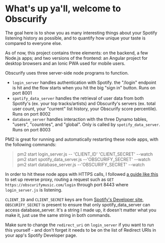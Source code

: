 # What's up ya'll, welcome to Obscurify

The goal here is to show you as many interesting things about
your Spotify listening history as possible, and to quantify
how unique your taste is compared to everyone else.


As of now, this project contains three elements: on the backend, a few Node.js apps; and two versions of the frontend: an Angular project for desktop browsers and an Ionic PWA used for mobile users.

Obscurify uses three server-side node programs to function.

* `login_server` handles authentication with Spotify. the "/login" endpoint is hit and the flow starts when you hit the big "sign in" button. Runs on port 8001
* `spotify_data_server` handles the retrieval of user data from both Spotify's (ex. your top tracks/artists) and Obscurify's servers (ex. total user count, your "current" list history, your Obscurify score percentile). Runs on port 8002
* `database_server` handles interaction with the three Dynamo tables, "users", "countries", and "global". Only is called by `spotify_data_server`. Runs on port 8003

PM2 is great for running and automatically restarting these node apps, with the following commands:

> pm2 start login_server.js -- 'CLIENT_ID' 'CLIENT_SECRET' --watch<br />
> pm2 start spotify_data_server.js --'OBSCURIFY_SECRET' --watch<br />
> pm2 start database_server.js --'OBSCURIFY_SECRET' --watch<br />

In order to hit these node apps with HTTPS calls, I followed [a guide like this](https://www.digitalocean.com/community/tutorials/how-to-set-up-a-node-js-application-for-production-on-ubuntu-16-04#set-up-nginx-as-a-reverse-proxy-server) to set up reverse proxy, routing a request such as `GET https://obscurifymusic.com/login` through port 8443 where `login_server.js` is listening.

`CLIENT_ID` and `CLIENT_SECRET` keys are from [Spotify's Developer site](https://developer.spotify.com/my-applications/), `OBSCURIFY_SECRET` is present to ensure that only spotify_data_server can access database_server. It's a string I made up, it doesn't matter what you make it, just use the same string in both commands.

Make sure to change the `redirect_uri` on `login_server` if you want to run this yourself - and don't forget it needs to be on the list of Redirect URIs in your app's Spotify Developer page.

